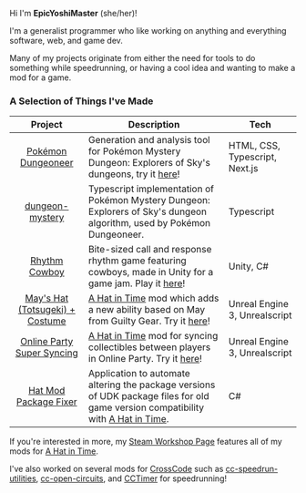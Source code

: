 Hi I'm **EpicYoshiMaster** (she/her)!

I'm a generalist programmer who like working on anything and everything software, web, and game dev.

Many of my projects originate from either the need for tools to do something while speedrunning, or having a cool idea and wanting to make a mod for a game.

### A Selection of Things I've Made

| Project | Description | Tech |
| :-: | --- | --- |
| [Pokémon Dungeoneer](https://github.com/EpicYoshiMaster/pokemon-dungeoneer) | Generation and analysis tool for Pokémon Mystery Dungeon: Explorers of Sky's dungeons, try it [here](https://pokemon-dungeoneer.vercel.app/)! | HTML, CSS, Typescript, Next.js |
| [dungeon-mystery](https://github.com/EpicYoshiMaster/dungeon-mystery) | Typescript implementation of Pokémon Mystery Dungeon: Explorers of Sky's dungeon algorithm, used by Pokémon Dungeoneer. | Typescript |
| [Rhythm Cowboy](https://github.com/EpicYoshiMaster/Rhythm-Cowboy) | Bite-sized call and response rhythm game featuring cowboys, made in Unity for a game jam. Play it [here](https://epicyoshimaster.itch.io/rhythm-cowboy)! | Unity, C# |
| [May's Hat (Totsugeki) + Costume](https://github.com/EpicYoshiMaster/TotsugekiMod) | [A Hat in Time](https://www.gearsforbreakfast.com/games/a-hat-in-time/) mod which adds a new ability based on May from Guilty Gear. Try it [here](https://steamcommunity.com/sharedfiles/filedetails/?id=2863805188)! | Unreal Engine 3, Unrealscript |
| [Online Party Super Syncing](https://github.com/EpicYoshiMaster/OnlinePartySuperSyncing) | [A Hat in Time](https://www.gearsforbreakfast.com/games/a-hat-in-time/) mod for syncing collectibles between players in Online Party. Try it [here](https://steamcommunity.com/sharedfiles/filedetails/?id=2065978874)! | Unreal Engine 3, Unrealscript |
| [Hat Mod Package Fixer](https://github.com/EpicYoshiMaster/hat-mod-package-fixer) | Application to automate altering the package versions of UDK package files for old game version compatibility with [A Hat in Time](https://www.gearsforbreakfast.com/games/a-hat-in-time/). | C# |

If you're interested in more, my [Steam Workshop Page](https://steamcommunity.com/id/EpicYoshiMaster/myworkshopfiles/) features all of my mods for [A Hat in Time](https://www.gearsforbreakfast.com/games/a-hat-in-time/).

I've also worked on several mods for [CrossCode](http://www.cross-code.com/) such as [cc-speedrun-utilities](https://github.com/CCDirectLink/cc-speedrun-utilities), [cc-open-circuits](https://github.com/CCDirectLink/cc-open-circuits), and [CCTimer](https://github.com/CCDirectLink/CCTimer) for speedrunning!

